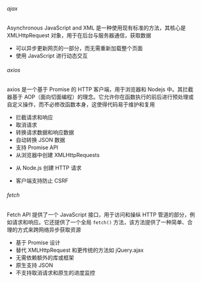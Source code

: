 ###### ajax

Asynchronous JavaScript and XML 是一种使用现有标准的方法，其核心是 XMLHttpRequest 对象，用于在后台与服务器通信，获取数据

- 可以异步更新网页的一部分，而无需重新加载整个页面
- 使用 JavaScript 进行动态交互

###### axios

axios 是一个基于 Promise 的 HTTP 客户端，用于浏览器和 Nodejs 中。其拦截器基于 AOP（面向切面编程）的理念。它允许你在函数执行的前后进行预处理或自定义操作，而不必修改函数本身，这使得代码易于维护和复用

- 拦截请求和响应
- 取消请求
- 转换请求数据和响应数据
- 自动转换 JSON 数据
- 支持 Promise API
- 从浏览器中创建 XMLHttpRequests
* 从 Node.js 创建 HTTP 请求
- 客户端支持防止 CSRF

###### fetch

Fetch API 提供了一个 JavaScript 接口，用于访问和操纵 HTTP 管道的部分，例如请求和响应。它还提供了一个全局 `fetch()` 方法，该方法提供了一种简单、合理的方式来跨网络异步获取资源

- 基于 Promise 设计
- 替代 XMLHttpRequest 和更传统的方法如 jQuery.ajax
- 无需依赖额外的库或框架
- 原生支持 JSON
- 不支持取消请求和原生的进度监控